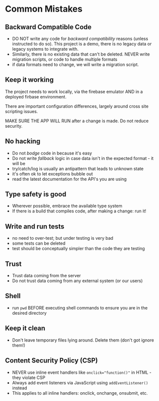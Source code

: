# Common Mistakes

## Backward Compatible Code
 - DO NOT write any code for _backward compatibility_ reasons (unless instructed to do so). This project is a demo, there is no legacy data or legacy systems to integrate with.
 - Similarly, there is no existing data that can't be deleted. NEVER write migration scripts, or code to handle multiple formats
 - if data formats need to change, we will write a migration script.

## Keep it working
The project needs to work locally, via the firebase emulator AND in a deployed firbase environment.

There are important configuration differences, largely around cross site scripting issues.

MAKE SURE THE APP WILL RUN after a change is made.  Do not reduce security.

## No hacking
 - Do not _bodge_ code in because it's easy
 - Do not write _fallback_ logic in case data isn't in the expected format - it will be
 - try/catch/log is usually an antipattern that leads to unknown state
 - it's often ok to let exceptions bubble out
 - read the latest documentation for the API's you are using

## Type safety is good
 - Wherever possible, embrace the available type system
 - If there is a build that compiles code, after making a change: run it!

## Write and run tests
 - no need to over-test; but under testing is very bad
 - some tests can be deleted
 - test should be conceptually simpler than the code they are testing

## Trust 
 - Trust data coming from the server
 - Do not trust data coming from any external system (or our users)

## Shell
 - run `pwd` BEFORE executing shell commands to ensure you are in the desired directory

## Keep it clean
 - Don't leave temporary files lying around. Delete them (don't got ignore them!)

## Content Security Policy (CSP)
 - NEVER use inline event handlers like `onclick="function()"` in HTML - they violate CSP
 - Always add event listeners via JavaScript using `addEventListener()` instead
 - This applies to all inline handlers: onclick, onchange, onsubmit, etc.